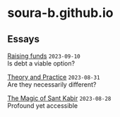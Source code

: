 # soura-b.github.io
## Essays
[Raising funds](raisingFunds.md) `2023-09-10`  
Is debt a viable option?

[Theory and Practice](theoryAndPractice.md) `2023-08-31`   
Are they necessarily different?

[The Magic of Sant Kabir](kabirVaani.md) `2023-08-28`  
Profound yet accessible
